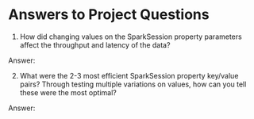 # Answers to Project Questions

1. How did changing values on the SparkSession property parameters affect the throughput and latency of the data?

Answer: 

2. What were the 2-3 most efficient SparkSession property key/value pairs? Through testing multiple variations on values, how can you tell these were the most optimal?

Answer: 